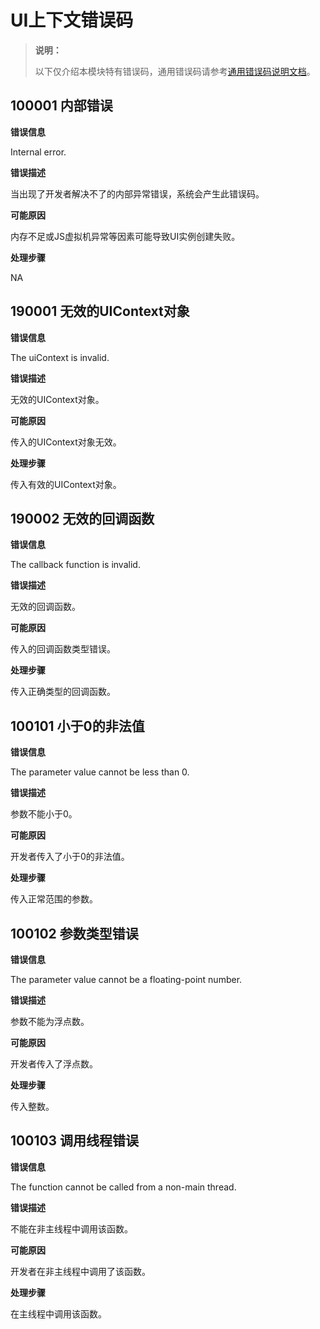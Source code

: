# UI上下文错误码
<!--Kit: ArkUI-->
<!--Subsystem: ArkUI-->
<!--Owner: @xiang-shouxing-->
<!--Designer: @xiang-shouxing-->
<!--Tester: @sally__-->
<!--Adviser: @HelloCrease-->

> **说明：**
>
> 以下仅介绍本模块特有错误码，通用错误码请参考[通用错误码说明文档](../errorcode-universal.md)。

## 100001 内部错误

**错误信息**

Internal error.

**错误描述**

当出现了开发者解决不了的内部异常错误，系统会产生此错误码。

**可能原因**

内存不足或JS虚拟机异常等因素可能导致UI实例创建失败。

**处理步骤**

NA

## 190001 无效的UIContext对象

**错误信息**

The uiContext is invalid.

**错误描述**

无效的UIContext对象。

**可能原因**

传入的UIContext对象无效。

**处理步骤**

传入有效的UIContext对象。

## 190002 无效的回调函数

**错误信息**

The callback function is invalid.

**错误描述**

无效的回调函数。

**可能原因**

传入的回调函数类型错误。

**处理步骤**

传入正确类型的回调函数。

## 100101 小于0的非法值

**错误信息**

The parameter value cannot be less than 0.

**错误描述**

参数不能小于0。

**可能原因**

开发者传入了小于0的非法值。

**处理步骤**

传入正常范围的参数。

## 100102 参数类型错误

**错误信息**

The parameter value cannot be a floating-point number.

**错误描述**

参数不能为浮点数。

**可能原因**

开发者传入了浮点数。

**处理步骤**

传入整数。

## 100103 调用线程错误

**错误信息**

The function cannot be called from a non-main thread.

**错误描述**

不能在非主线程中调用该函数。

**可能原因**

开发者在非主线程中调用了该函数。

**处理步骤**

在主线程中调用该函数。
